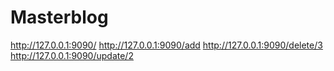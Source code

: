 # Masterblog

http://127.0.0.1:9090/
http://127.0.0.1:9090/add
http://127.0.0.1:9090/delete/3
http://127.0.0.1:9090/update/2
